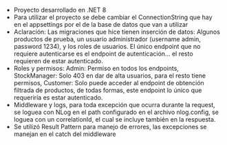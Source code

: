 * Proyecto desarrollado en .NET 8
* Para utilizar el proyecto se debe cambiar el ConnectionString que hay en el appsettings por el de la base de datos que van a utilizar
* Aclaración: Las migraciones que hice tienen inserción de datos: Algunos productos de prueba, un usuario administrador (username admin, password 1234), y los roles de usuarios.
El único endpoint que no requiere autenticarse es el endpoint de autenticación... el resto requieren de estar autenticado.
* Roles y permisos:
Admin: Permiso en todos los endpoints,
StockManager: Solo 403 en dar de alta usuarios, para el resto tiene permisos,
Customer: Solo puede acceder al endpoint de obtención filtrada de productos, de todas formas, este endpoint lo único que requeriría es estar autenticado.
* Middleware y logs, para toda excepción que ocurra durante la request, se loguea con NLog en el path configurado en el archivo nlog.config, se loguea con un correlationId, el cual se incluye también en la respuesta.
* Se utilizó Result Pattern para manejo de errores, las excepciones se manejan en el catch del middleware
